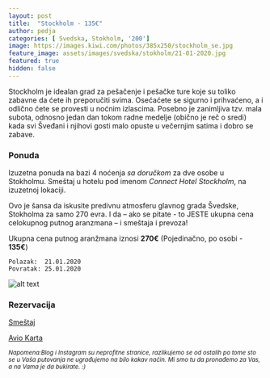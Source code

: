 ```yaml
---
layout: post
title:  "Stockholm - 135€"
author: pedja
categories: [ Svedska, Stokholm, '200']
image: https://images.kiwi.com/photos/385x250/stockholm_se.jpg 
feature_image: assets/images/svedska/stokholm/21-01-2020.jpg
featured: true
hidden: false
---
```


Stockholm je idealan grad za pešačenje i pešačke ture koje su toliko zabavne da ćete ih preporučiti svima. Osećaćete se sigurno i prihvaćeno, a i odlično ćete se provesti u noćnim izlascima. Posebno je zanimljiva tzv. mala subota, odnosno jedan dan tokom radne medelje (obično je reč o sredi) kada svi Šveđani i njihovi gosti malo opuste u večernjim satima i dobro se zabave.


### Ponuda
Izuzetna ponuda na bazi 4 noćenja *sa doručkom* za dve osobe u Stokholmu. Smeštaj u hotelu pod imenom *Connect Hotel Stockholm*, na izuzetnoj lokaciji.

Ovo je šansa da iskusite predivnu atmosferu glavnog grada Švedske, Stokholma za samo 270 evra. I da – ako se pitate - to JESTE ukupna cena celokupnog putnog aranzmana – i smeštaja i prevoza!

Ukupna cena putnog aranžmana iznosi **270€** (Pojedinačno, po osobi - **135€**)

```
Polazak:  21.01.2020
Povratak: 25.01.2020
```

![alt text]( http://pix6.agoda.net/hotelImages/5668248/0/828414cd2a575ae26b8c94fcd9310e4f.jpg?s=800x600 "Stokholm smestaj")
### Rezervacija

<a class="btn btn-success" style="margin: 0 auto" href="https://www.agoda.com/partners/partnersearch.aspx?cid=1833963&hid=6720924&currency=USD&checkin=2020-01-21&checkout=2020-01-25&NumberofAdults=2&NumberofChildren=0&Rooms=1&pcs=6"
 role="button">Smeštaj</a>

<a class="btn btn-primary" target="_blank" href="https://www.kiwi.com/deep?from=BEG&to=NYO&departure=21-01-2020&return=25-01-2020&flightsId=003c13ff476a00006e8f0a7e_0%7C13ff003c476e00003a724423_0&price=85&passengers=2&affilid=pavle93odyssey&lang=en&currency=EUR&booking_token=AJ3xG3oM2tBiCAlYPCW1qa0MwgBpqhk-DCi4cKn2uviHj8gJPGu-Ux-uiwfzUVeHHbawD301oClce-NxxAejiGj0pxOw8YWfo2VgWOih8Iksd0K43acWAyj1Loq1Y9GoPxQQONxH1avsSBuhC2rpP17x7oVgy_k2qjIZ2q-t1V7zEbnhzhWX9cThy8NeIcyxfSL6kfUFYakhlJ2b5RqBBG4VxiotfVIFif7_GyvNTPf8CC9pCKSb3Iu4T-M7CugRoGIDT34vaXukj_-OVLeEnzakvF1MbVMw8B4zbBlORGsvSzZ3WsRBmoF_YfyhKmzhYNSCVX0L1vl8ehGf48RMNqTpFWIV0l1DiiMoDptmuZhjT-NozJe1_-DJBdNKuwfzJnNjjHhWJrHH7FMTCUgZaYlwt61gJrUpfn5jeSj8FplFg9mrM3dK0o4MyROKFKIGFqDmk-J8TkmPO6lnLXKLICBGZr-l2HwojC7oHNGfQrQEZcfuYP09g7N_i1VbM66GqkAjZKW1RGNb2f4W3FLsKa1uWPOkUrUTxwRihMDuslciHa0w-_lEW4WW6YqD0Owq8" role="button">Avio Karta</a>

<sub>*Napomena:Blog i Instagram su neprofitne stranice, razlikujemo se od ostalih po tome sto se u Vaša putovanja ne ugrađujemo na bilo kakav način. Mi smo tu da pronađemo za Vas, a na Vama je da bukirate. :)*</sub>

